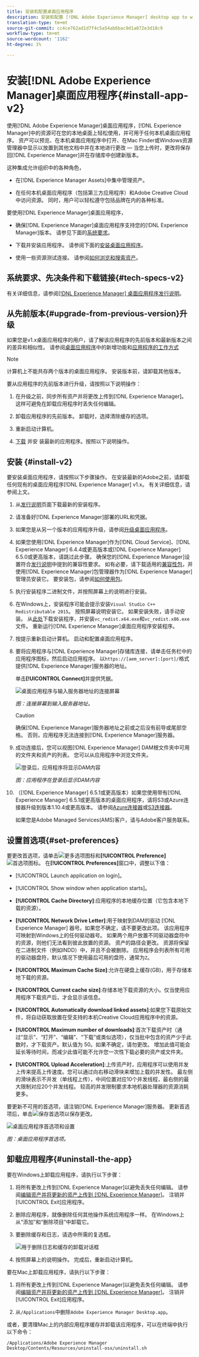 ```yaml
---
title: 安装和配置桌面应用程序
description: 安装和配置 [!DNL Adobe Experience Manager] desktop app to work with [!DNL Adobe Experience Manager Assets] 服务器，并下载本地文件系统上的资源。
translation-type: tm+mt
source-git-commit: cc4ce762ad1d7f4c5a54ab6bac9d1a872e3d18c9
workflow-type: tm+mt
source-wordcount: '1162'
ht-degree: 1%

---
```



# 安装[!DNL Adobe Experience Manager]桌面应用程序{#install-app-v2}

使用[!DNL Adobe Experience Manager]桌面应用程序，[!DNL Experience Manager]中的资源可在您的本地桌面上轻松使用，并可用于任何本机桌面应用程序。 资产可以预览、在本机桌面应用程序中打开、在Mac Finder或Windows资源管理器中显示以放置到其他文档中并在本地进行更改 — 当您上传时，更改将保存回[!DNL Experience Manager]并在存储库中创建新版本。

这种集成允许组织中的各种角色，

* 在[!DNL Experience Manager Assets]中集中管理资产。

* 在任何本机桌面应用程序（包括第三方应用程序）和Adobe Creative Cloud中访问资源。 同时，用户可以轻松遵守包括品牌在内的各种标准。

要使用[!DNL Experience Manager]桌面应用程序，

* 确保[!DNL Experience Manager]桌面应用程序支持您的[!DNL Experience Manager]版本。 请参见下面的[系统要求](release-notes.md#system-requirements-and-prerequisites-v2)。

* 下载并安装应用程序。 请参阅下面的[安装桌面应用程序](#install-v2)。

* 使用一些资源测试连接。 请参阅[如何浏览和搜索资产](using.md#browse-search-preview-assets)。

## 系统要求、先决条件和下载链接{#tech-specs-v2}

有关详细信息，请参阅[[!DNL Experience Manager] 桌面应用程序发行说明](release-notes.md)。

## 从先前版本{#upgrade-from-previous-version}升级

如果您是v1.x桌面应用程序的用户，请了解该应用程序的先前版本和最新版本之间的差异和相似性。 请参阅[桌面应用程序](introduction.md#whats-new-v2)中的新增功能和[应用程序的工作方式](release-notes.md#how-app-works)

>[!NOTE]
>
>计算机上不能共存两个版本的桌面应用程序。 安装版本前，请卸载其他版本。

要从应用程序的先前版本进行升级，请按照以下说明操作：

1. 在升级之前，同步所有资产并将更改上传到[!DNL Experience Manager]。 这样可避免在卸载应用程序时丢失任何编辑。

1. 卸载应用程序的先前版本。 卸载时，选择清除缓存的选项。

1. 重新启动计算机。

1. [下载](release-notes.md) 并安 [](#install-v2) 装最新的应用程序。按照以下说明操作。

## 安装 {#install-v2}

要安装桌面应用程序，请按照以下步骤操作。 在安装最新的Adobe之前，请卸载任何现有的桌面应用程序[!DNL Experience Manager] v1.x。 有关详细信息，请参阅上文。

1. 从[发行说明](release-notes.md)页面下载最新的安装程序。

1. 请准备好[!DNL Experience Manager]部署的URL和凭据。

1. 如果您是从另一个版本的应用程序升级，请参阅[升级桌面应用程序](#upgrade-from-previous-version)。

1. 如果您使用[!DNL Experience Manager]作为[!DNL Cloud Service]、[!DNL Experience Manager] 6.4.4或更高版本或[!DNL Experience Manager] 6.5.0或更高版本，请跳过此步骤。 确保您的[!DNL Experience Manager]设置符合[发行说明](release-notes.md)中提到的兼容性要求。 如有必要，请下载适用的[兼容性包](https://www.adobeaemcloud.com/content/marketplace/marketplaceProxy.html?packagePath=/content/companies/public/adobe/packages/cq640/featurepack/adobe-asset-link-support)，并使用[!DNL Experience Manager]包管理器作为[!DNL Experience Manager]管理员安装它。 要安装包，请参阅[如何使用包](https://experienceleague.adobe.com/docs/experience-manager-65/administering/contentmanagement/package-manager.html)。

1. 执行安装程序二进制文件，并按照屏幕上的说明进行安装。

1. 在Windows上，安装程序可能会提示安装`Visual Studio C++ Redistributable 2015`。 按照屏幕说明安装它。 如果安装失败，请手动安装。 从[此处](https://www.microsoft.com/en-us/download/details.aspx?id=52685)下载安装程序，并安装`vc_redist.x64.exe`和`vc_redist.x86.exe`文件。 重新运行[!DNL Experience Manager]桌面应用程序安装程序。

1. 按提示重新启动计算机。 启动和配置桌面应用程序。

1. 要将应用程序与[!DNL Experience Manager]存储库连接，请单击任务栏中的应用程序图标，然后启动应用程序。 以`https://[aem_server]:[port]/`格式提供[!DNL Experience Manager]服务器的地址。

   单击&#x200B;**[!UICONTROL Connect]**&#x200B;并提供凭据。

   ![桌面应用程序与输入服务器地址的连接屏幕](assets/connect_da2.png)

   *图：连接屏幕到输入服务器地址。*

   >[!CAUTION]
   >
   >确保[!DNL Experience Manager]服务器地址之前或之后没有前导或尾部空格。 否则，应用程序无法连接到[!DNL Experience Manager]服务器。

1. 成功连接后，您可以视图[!DNL Experience Manager] DAM根文件夹中可用的文件夹和资产的列表。 您可以从应用程序中浏览文件夹。

   ![登录后，应用程序将显示DAM内容](assets/firstview_da2.png)

   *图：应用程序在登录后显示DAM内容*

1. （[!DNL Experience Manager] 6.5.1或更高版本）如果您使用带有[!DNL Experience Manager] 6.5.1或更高版本的桌面应用程序，请将S3或Azure连接器升级到版本1.10.4或更高版本。 请参阅[Azure连接器](https://experienceleague.adobe.com/docs/experience-manager-65/deploying/deploying/data-store-config.html#azure-data-store)或[S3连接器](https://experienceleague.adobe.com/docs/experience-manager-65/deploying/deploying/data-store-config.html#amazon-s-data-store)。

   如果您是Adobe Managed Services(AMS)客户，请与Adobe客户服务联系。

## 设置首选项{#set-preferences}

要更改首选项，请单击![更多选项图标](assets/do-not-localize/more_options_da2.png)和&#x200B;**[!UICONTROL Preference]** ![首选项图标](assets/do-not-localize/preferences_icon_da2.png)。 在&#x200B;**[!UICONTROL Preferences]**&#x200B;窗口中，调整以下值：

* [!UICONTROL Launch application on login]。

* [!UICONTROL Show window when application starts]。

* **[!UICONTROL Cache Directory]**:应用程序的本地缓存位置（它包含本地下载的资源）。

* **[!UICONTROL Network Drive Letter]**:用于映射到DAM的驱动 [!DNL Experience Manager] 器号。如果您不确定，请不要更改此项。 该应用程序可映射到Windows上的任何驱动器号。 如果两个用户放置不同驱动器盘符中的资源，则他们无法看到彼此放置的资源。 资产的路径会更改。 资源将保留在二进制文件（例如INDD）中，并且不会被删除。 应用程序会列表所有可用的驱动器盘符，默认情况下使用最后可用的盘符，通常为`Z`。

* **[!UICONTROL Maximum Cache Size]**:允许在硬盘上缓存(GB)，用于存储本地下载的资源。

* **[!UICONTROL Current cache size]**:存储本地下载资源的大小。仅当使用应用程序下载资产后，才会显示该信息。

* **[!UICONTROL Automatically download linked assets]**:如果您下载原始文件，将自动获取放置在受支持的本机Creative Cloud应用程序中的资源。

* **[!UICONTROL Maximum number of downloads]**:首次下载资产时（通过“显示”、“打开”、“编辑”、“下载”或类似选项），仅当批中包含的资产少于此数时，才下载资产。默认值为 50。如果不确定，请勿更改。 增加此值可能会延长等待时间，而减少此值可能不允许您一次性下载必要的资产或文件夹。

* **[!UICONTROL Upload Acceleration]**:上传资产时，应用程序可以使用并发上传来提高上传速度。您可以通过向右移动滑块来增加上载的并发性。 最左侧的滑块表示不并发（单线程上传），中间位置对应10个并发线程，最右侧的最大限制对应20个并发线程。 较高的并发限制要求本地机器处理器的资源消耗更多。

要更新不可用的首选项，请注销[!DNL Experience Manager]服务器。 更新首选项后，单击![保存首选项](assets/do-not-localize/save_preferences_da2.png)以保存更改。

![桌面应用程序首选项和设置](assets/preferences_da2.png)

*图：桌面应用程序首选项。*

## 卸载应用程序{#uninstall-the-app}

要在Windows上卸载应用程序，请执行以下步骤：

1. 将所有更改上传到[!DNL Experience Manager]以避免丢失任何编辑。 请参阅[编辑资产并将更新的资产上传到 [!DNL Experience Manager]](using.md#edit-assets-upload-updated-assets)。 注销并[!UICONTROL Exit]应用程序。

1. 删除应用程序，就像删除任何其他操作系统应用程序一样。 在Windows上从“添加”和“删除项目”中卸载它。

1. 要删除缓存和日志，请选中所需的复选框。

   ![用于删除日志和缓存的卸载对话框](assets/uninstall_da2.png)

1. 按照屏幕上的说明操作。 完成后，重新启动计算机。

要在Mac上卸载应用程序，请执行以下步骤：

1. 将所有更改上传到[!DNL Experience Manager]以避免丢失任何编辑。 请参阅[编辑资产并将更新的资产上传到 [!DNL Experience Manager]](using.md#edit-assets-upload-updated-assets)。 注销并[!UICONTROL Exit]应用程序。

1. 从`/Applications`中删除`Adobe Experience Manager Desktop.app`。

或者，要清理Mac上的内部应用程序缓存并卸载该应用程序，可以在终端中执行以下命令：

```shell
/Applications/Adobe Experience Manager Desktop/Contents/Resources/uninstall-osx/uninstall.sh
```
